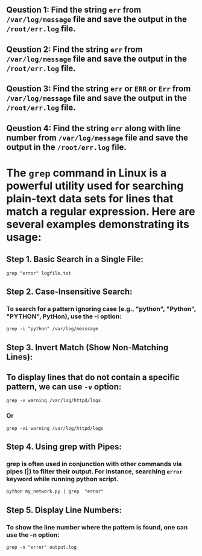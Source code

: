 ## Qeustion 1: Find the string `err` from `/var/log/message` file and save the output in the `/root/err.log` file.


## Qeustion 2: Find the string `err` from `/var/log/message` file and save the output in the `/root/err.log` file.

## Qeustion 3: Find the string `err` or `ERR` or `Err` from `/var/log/message` file and save the output in the `/root/err.log` file.

## Qeustion 4: Find the string `err` along with line number from `/var/log/message` file and save the output in the `/root/err.log` file.


# The `grep` command in Linux is a powerful utility used for searching plain-text data sets for lines that match a regular expression. Here are several examples demonstrating its usage:

## Step 1. Basic Search in a Single File:
```
grep "error" logfile.txt
```

## Step 2. Case-Insensitive Search:
### To search for a pattern ignoring case (e.g., "python", "Python", "PYTHON", PytHon), use the -i option:
```
grep -i "python" /var/log/messsage
```


## Step 3. Invert Match (Show Non-Matching Lines):
## To display lines that do not contain a specific pattern, we can use `-v` option: 
```
grep -v warning /var/log/httpd/logs
```
### Or
```
grep -vi warning /var/log/httpd/logs
```


## Step 4. Using grep with Pipes:
### grep is often used in conjunction with other commands via pipes (|) to filter their output. For instance, searching `error` keyword while running python script.
```
python my_network.py | grep  "error"
```

## Step 5. Display Line Numbers:
### To show the line number where the pattern is found, one can use the -n option:
```
grep -n "error" output.log
```

